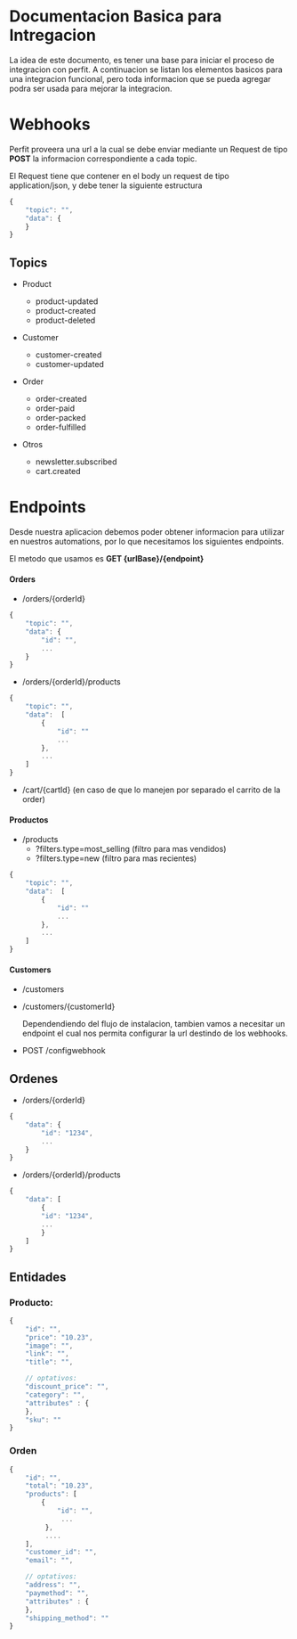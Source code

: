 
# Documentacion Basica para Intregacion
 
 La idea de este documento, es tener una base para iniciar el proceso de integracion con perfit. A continuacion se listan los elementos basicos para una integracion funcional, pero toda informacion que se pueda agregar podra ser usada para mejorar la integracion.

# Webhooks

Perfit proveera una url a la cual se debe enviar mediante un Request  de tipo **POST**  la informacion correspondiente a cada topic.

El Request tiene que contener en el body un request de tipo  application/json, y debe tener la siguiente estructura

```javascript
{
	"topic": "",
	"data": {
	}
}
```

## Topics

* Product
	*  product-updated  
	*  product-created
	*  product-deleted
*  Customer
	* customer-created
	* customer-updated  
* Order
	*  order-created
	*   order-paid
	*  order-packed 
	* order-fulfilled
    
* Otros    
	*   newsletter.subscribed
	*   cart.created

# Endpoints

Desde nuestra aplicacion debemos poder obtener informacion para utilizar en nuestros automations, por lo que necesitamos los siguientes endpoints.

El metodo que usamos es **GET {urlBase}/{endpoint}**
 
#### Orders
*  /orders/{orderId}
```javascript
{
	"topic": "",
	"data": {
		"id": "",
		...
	}
}
```
* /orders/{orderId}/products
	
```javascript
{
	"topic": "",
	"data":  [
		{
			"id": ""
			...
		},
		...
	]
}
```
*   /cart/{cartId} (en caso de que lo manejen por separado el carrito de la order)
   
#### Productos   
*   /products
	* ?filters.type=most_selling (filtro para mas vendidos)
	* ?filters.type=new (filtro para mas recientes)

```javascript
{
	"topic": "",
	"data":  [
		{
			"id": ""
			...
		},
		...
	]
}
```

#### Customers
    
*   /customers
*   /customers/{customerId}
    
    Dependendiendo del flujo de instalacion, tambien vamos a necesitar un endpoint el cual nos permita configurar la url destindo de los webhooks.
    
*   POST /configwebhook

## Ordenes

*   /orders/{orderId}
```javascript
{
	"data": {
		"id": "1234",
		...
	}
}
```
*   /orders/{orderId}/products
```javascript
{
	"data": [
		{
		"id": "1234",
		...
		}
	]
}
```
## Entidades


### Producto:

```javascript
{
	"id": "",
	"price": "10.23",
	"image": "",
	"link": "",
	"title": "",

	// optativos:
	"discount_price": "",
	"category": "",
	"attributes" : {
	},
	"sku": ""
}
```

### Orden

```javascript
{
	"id": "",
	"total": "10.23",
	"products": [ 
		{
			"id": "",
			 ...
		 },
		 ....
	],
	"customer_id": "",
	"email": "",

	// optativos:
	"address": "",
	"paymethod": "",
	"attributes" : {
	},
	"shipping_method": ""
}
```
